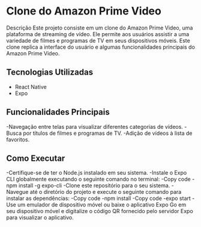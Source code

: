 # **Clone do Amazon Prime Video**
Descrição
Este projeto consiste em um clone do Amazon Prime Video, uma plataforma de streaming de vídeo. Ele permite aos usuários assistir a uma variedade de filmes e programas de TV em seus dispositivos móveis. Este clone replica a interface do usuário e algumas funcionalidades principais do Amazon Prime Video.

## **Tecnologias Utilizadas**
- React Native
- Expo

## **Funcionalidades Principais**
-Navegação entre telas para visualizar diferentes categorias de vídeos.
-Busca por títulos de filmes e programas de TV.
-Adição de vídeos à lista de favoritos.

## **Como Executar**
-Certifique-se de ter o Node.js instalado em seu sistema.
-Instale o Expo CLI globalmente executando o seguinte comando no terminal:
-Copy code
-npm install -g expo-cli
-Clone este repositório para o seu sistema.
-Navegue até o diretório do projeto e execute o seguinte comando para instalar as dependências:
-Copy code
-npm install
-Copy code
-expo start
-Use um emulador de dispositivo móvel ou baixe o aplicativo Expo Go em seu dispositivo móvel e digitalize o código QR fornecido pelo servidor Expo para visualizar o aplicativo.


